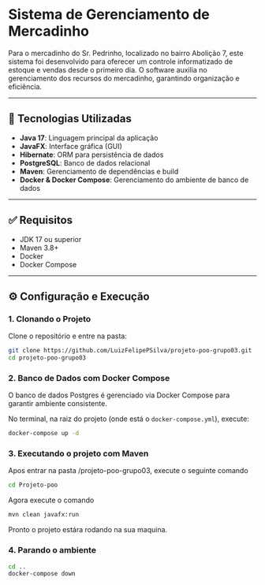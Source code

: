 # Sistema de Gerenciamento de Mercadinho

Para o mercadinho do Sr. Pedrinho, localizado no bairro Abolição 7, este sistema foi desenvolvido para oferecer um controle informatizado de estoque e vendas desde o primeiro dia. O software auxilia no gerenciamento dos recursos do mercadinho, garantindo organização e eficiência.

---

## 🚀 Tecnologias Utilizadas

- **Java 17**: Linguagem principal da aplicação
- **JavaFX**: Interface gráfica (GUI)
- **Hibernate**: ORM para persistência de dados
- **PostgreSQL**: Banco de dados relacional
- **Maven**: Gerenciamento de dependências e build
- **Docker & Docker Compose**: Gerenciamento do ambiente de banco de dados

---

## ✅ Requisitos

- JDK 17 ou superior
- Maven 3.8+
- Docker
- Docker Compose

---

## ⚙️ Configuração e Execução

### 1. Clonando o Projeto

Clone o repositório e entre na pasta:

```bash
git clone https://github.com/LuizFelipePSilva/projeto-poo-grupo03.git
cd projeto-poo-grupo03
```

### 2. Banco de Dados com Docker Compose

O banco de dados Postgres é gerenciado via Docker Compose para garantir ambiente consistente.

No terminal, na raiz do projeto (onde está o `docker-compose.yml`), execute:

```bash
docker-compose up -d
```

### 3. Executando o projeto com Maven

Apos entrar na pasta /projeto-poo-grupo03, execute o seguinte comando
```bash
cd Projeto-poo
```

Agora execute o comando

```bash
mvn clean javafx:run
```

Pronto o projeto estára rodando na sua maquina.

### 4. Parando o ambiente
```bash
cd ..
docker-compose down
```